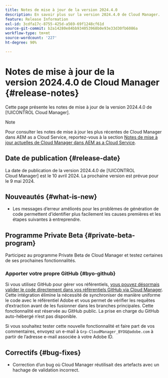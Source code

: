 ```yaml
---
title: Notes de mise à jour de la version 2024.4.0
description: En savoir plus sur la version 2024.4.0 de Cloud Manager.
feature: Release Information
exl-id: 3cdfa17c-8755-425d-a569-69f1248cf61d
source-git-commit: b2a14280e84bb934053968b0e93e33d30fb6086a
workflow-type: tm+mt
source-wordcount: '227'
ht-degree: 90%

---
```


# Notes de mise à jour de la version 2024.4.0 de Cloud Manager {#release-notes}

Cette page présente les notes de mise à jour de la version 2024.4.0 de [!UICONTROL Cloud Manager].

>[!NOTE]
>
>Pour consulter les notes de mise à jour les plus récentes de Cloud Manager dans AEM as a Cloud Service, reportez-vous à la section [Notes de mise à jour actuelles de Cloud Manager dans AEM as a Cloud Service](https://experienceleague.adobe.com/fr/docs/experience-manager-cloud-service/content/release-notes/cloud-manager/current).

## Date de publication {#release-date}

La date de publication de la version 2024.4.0 de [!UICONTROL Cloud Manager] est le 10 avril 2024. La prochaine version est prévue pour le 9 mai 2024.

## Nouveautés {#what-is-new}

* Les messages d’erreur améliorés pour les problèmes de génération de code permettent d’identifier plus facilement les causes premières et les étapes suivantes à entreprendre.

## Programme Private Beta {#private-beta-program}

Participez au programme Private Beta de Cloud Manager et testez certaines de ses prochaines fonctionnalités.

### Apporter votre propre GitHub {#byo-github}

Si vous utilisez GitHub pour gérer vos référentiels, [vous pouvez désormais valider le code directement dans vos référentiels GitHub via Cloud Manager](/help/managing-code/private-repositories.md). Cette intégration élimine la nécessité de synchroniser de manière uniforme le code avec le référentiel Adobe et vous permet de vérifier les requêtes d’extraction avant de les fusionner dans les branches principales. Cette fonctionnalité est réservée au GitHub public. La prise en charge du GitHub auto-hébergé n’est pas disponible.

Si vous souhaitez tester cette nouvelle fonctionnalité et faire part de vos commentaires, envoyez un e-mail à `Grp-CloudManager_BYOG@adobe.com` à partir de l’adresse e-mail associée à votre Adobe ID.

## Correctifs {#bug-fixes}

* Correction d’un bug où Cloud Manager réutilisait des artefacts avec un hachage de validation incorrect.
